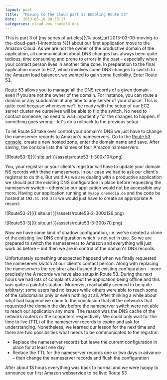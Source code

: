 ```yaml
---
layout: post
title:  "Moving to the cloud part 3: Enabling Route 53"
date:   2013-03-18 08:33:17
categories: cloud aws route53 dns
---
```


This is part 3 of [my series of articles]({% post_url 2013-03-09-moving-to-the-cloud-part-1-intentions %})
about our first application move to the Amazon Cloud. As we are not the owner
of the productive domain of the application, all communication about DNS changes
has always been quite tedious, time consuming and prone to errors in the past –
especially when your contact person lives in another time zone. In preparation
to the final application move to EC2, which involves some DNS changes to switch
to the Amazon load balancer, we wanted to gain some flexibility. Enter Route 53.

[Route 53](http://aws.amazon.com/route53/) allows you to manage all the DNS records
of a given domain – even if you are not the owner of the domain. For instance, you
can route a domain or any subdomain at any time to any server of your choice. This
is quite cool because whenever we'll be ready with the setup of our EC2 server
cluster we ourselves will be able to flip the switch. No need to contact someone,
no need to wait impatiently for the changes to happen. If something goes wrong –
let's do a rollback to the previous setup.

To let Route 53 take over control your domain's DNS we just have to change the
nameserver records to Amazon's nameservers. Go to the [Route 53 console](https://console.aws.amazon.com/route53),
create a new hosted zone, enter the domain name and save. After saving, the console
lists the names of four Amazon nameservers.

![Route53-1]({{ site.url }}/assets/route53-1-300x104.png)

You, your registrar or your client's registrar will have to update your domain NS
records with these nameservers. In our case we had to ask our client's registrar
to do this. But wait! As we are dealing with a productive application we should put
the existing DNS configuration in place before requesting the nameserver switch –
otherwise our application would not be accessible any more. Having our application
running at `myapp.onemedia.de` and the code be hosted at `192.51.100.234` we would
just have to create an appropriate A record:

![Route53-2]({{ site.url }}/assets/route53-2-300x126.png)

![Route53-3]({{ site.url }}/assets/route53-3-300x70.png)

Now we have some kind of shadow configuration, i.e. we've created a clone of the
existing live DNS configuration which is not yet in use. So we are prepared to
switch the nameservers to Amazon and everything will just work as before – but
then we are in control of the domain's DNS records.

Unfortunately something unexpected happend when we finally requested the nameserver
switch at our client's contact person. Along with replacing the nameservers the
registrar also flushed the existing configuration – more precisely the A records
we have also setup in Route 53. During the next hours we had lots of complaints
about the application being offline and this was quite a painful situation. Moreover,
reachability seemed to be quite arbitrary: some users had no issues while others
were able to reach some of the subdomains only or even nothing at all. After 
thinking a while about what had happend we came to the conclusion that all 
the networks that requested the domain the day before the nameserver switch were 
not able to reach our application any more. The reason was the DNS cache of the
network routers or the computers respectively. We could only wait for the time to
live (TTL) of the nameserver records to expire and ask for understanding. Nonetheless,
we learned our lesson for the next time and there are two possibilities what needs
to be communicated to the registrar:

* Replace the nameserver records but leave the current configuration in place for
 at least one day
* Reduce the TTL for the nameserver records one or two days in advance – then
 change the nameserver records and flush the configuration

After about 18 hours everything was back to normal and we were happy to announce
our first Amazon webservice to be live: Route 53
